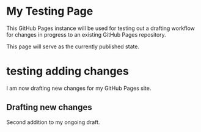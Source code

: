 # My Testing Page
This GitHub Pages instance will be used for testing out a drafting workflow for changes in progress to an existing GitHub Pages repository.

This page will serve as the currently published state.

# testing adding changes
I am now drafting new changes for my GitHub Pages site.

## Drafting new changes
Second addition to my ongoing draft.
